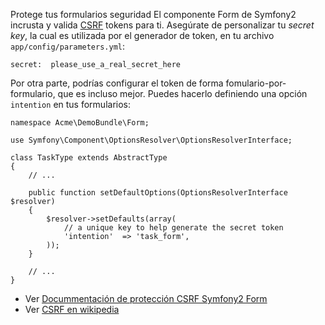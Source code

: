 Protege tus formularios
seguridad
El componente Form de Symfony2 incrusta y valida [CSRF](http://en.wikipedia.org/wiki/Cross-site_request_forgery) tokens para ti.
Asegúrate de personalizar tu *secret key*, la cual es utilizada por el generador de token, en tu archivo `app/config/parameters.yml`:

    secret:  please_use_a_real_secret_here

Por otra parte, podrías configurar el token de forma fomulario-por-formulario, que es incluso mejor. Puedes hacerlo definiendo una opción `intention` en tus formularios:

    namespace Acme\DemoBundle\Form;

    use Symfony\Component\OptionsResolver\OptionsResolverInterface;

    class TaskType extends AbstractType
    {
        // ...

        public function setDefaultOptions(OptionsResolverInterface $resolver)
        {
            $resolver->setDefaults(array(
                // a unique key to help generate the secret token
                'intention'  => 'task_form',
            ));
        }

        // ...
    }

* Ver [Docummentación de protección CSRF Symfony2 Form](http://symfony.com/doc/current/book/forms.html#csrf-protection)
* Ver [CSRF en wikipedia](https://es.wikipedia.org/wiki/Cross_Site_Request_Forgery)
